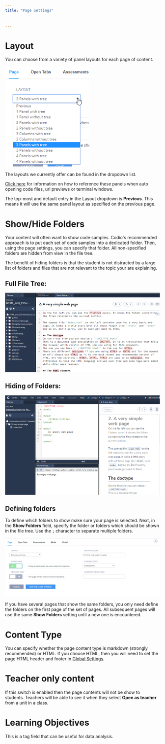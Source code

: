 ```yaml
---
title: "Page Settings"


---
```


# Layout
You can choose from a variety of panel layouts for each page of content.

![authtoken](/img/guides/layouts.png)

The layouts we currently offer can be found in the dropdown list.

[Click here](/content/authoring/settings-actions/open-tabs#specifypanel) for information on how to reference these panels when auto opening code files, url previews or terminal windows.

The top-most and default entry in the Layout dropdown is **Previous**. This means it will use the same panel layout as specified on the previous page.

<a name="show-hide"></a>

# Show/Hide Folders
Your content will often want to show code samples. Codio's recommended approach is to put each set of code samples into a dedicated folder. Then, using the page settings, you can specify that folder. All non-specified folders are hidden from view in the file tree.

The benefit of hiding folders is that the student is not distracted by a large list of folders and files that are not relevant to the topic your are explaining.

## Full File Tree:
![authtoken](/img/guides/project_1.png)

## Hiding of Folders:
![authtoken](/img/guides/project_2.png)

##  Defining folders
To define which folders to show make sure your page is selected. Next, in the **Show Folders** field, specify the folder or folders which should be shown in the file tree. Use the `;` character to separate multiple folders.

![authtoken](/img/guides/project_3.png)

If you have several pages that show the same folders, you only need define the folders on the first page of the set of pages. All subsequent pages will use the same **Show Folders** setting until a new one is encountered.

# Content Type
You can specify whether the page content type is markdown (strongly recommended) or HTML. If you choose HTML, then you will need to set the page HTML header and footer in [Global Settings](/content/authoring/settings-actions/global/).

<a name="teacheronly"></a>
# Teacher only content
If this switch is enabled then the page contents will not be show to students. Teachers will be able to see it when they select **Open as teacher** from a unit in a class.

# Learning Objectives
This is a tag field that can be useful for data analysis.

